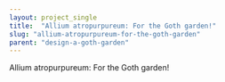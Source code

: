 ```yaml
---
layout: project_single
title:  "Allium atropurpureum: For the Goth garden!"
slug: "allium-atropurpureum-for-the-goth-garden"
parent: "design-a-goth-garden"
---
```

Allium atropurpureum: For the Goth garden!